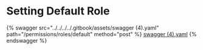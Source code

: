 # Setting Default Role

{% swagger src="../../../../.gitbook/assets/swagger (4).yaml" path="/permissions/roles/default" method="post" %}
[swagger (4).yaml](<../../../../.gitbook/assets/swagger (4).yaml>)
{% endswagger %}
